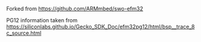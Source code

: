 Forked from https://github.com/ARMmbed/swo-efm32

PG12 information taken from https://siliconlabs.github.io/Gecko_SDK_Doc/efm32pg12/html/bsp__trace_8c_source.html